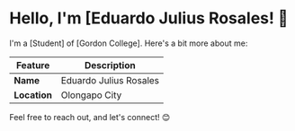 # Hello, I'm [Eduardo Julius Rosales! 👋

I'm a [Student] of [Gordon College]. Here's a bit more about me:

| Feature      | Description |
|--------------|-------------|
| **Name**     | Eduardo Julius Rosales |
| **Location** | Olongapo City |


Feel free to reach out, and let's connect! 😊
